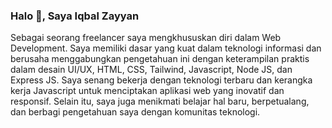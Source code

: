 ### Halo 👋, Saya Iqbal Zayyan

Sebagai seorang freelancer saya mengkhususkan diri dalam Web Development. Saya memiliki dasar yang kuat dalam teknologi informasi dan berusaha menggabungkan pengetahuan ini dengan keterampilan praktis dalam desain UI/UX, HTML, CSS, Tailwind, Javascript, Node JS, dan Express JS. Saya senang bekerja dengan teknologi terbaru dan kerangka kerja Javascript untuk menciptakan aplikasi web yang inovatif dan responsif. Selain itu, saya juga menikmati belajar hal baru, berpetualang, dan berbagi pengetahuan saya dengan komunitas teknologi.

